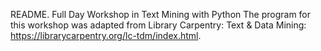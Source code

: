 README.
Full Day Workshop in Text Mining with Python
The program for this workshop was adapted from Library Carpentry: Text & Data Mining: https://librarycarpentry.org/lc-tdm/index.html. 
